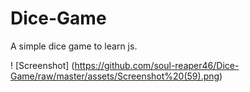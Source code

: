 # Dice-Game
A simple dice game to learn js.

! [Screenshot] (https://github.com/soul-reaper46/Dice-Game/raw/master/assets/Screenshot%20(59).png)
